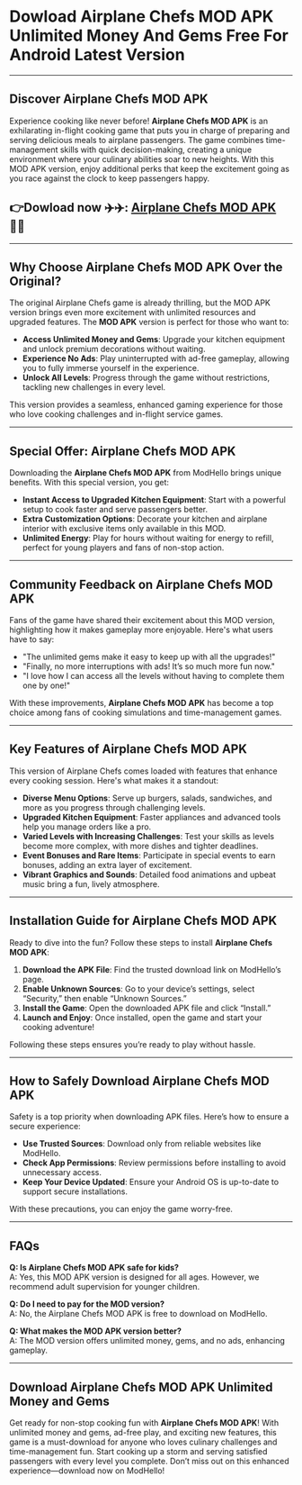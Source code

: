 # Dowload Airplane Chefs MOD APK Unlimited Money And Gems Free For Android Latest Version

---

## Discover Airplane Chefs MOD APK

Experience cooking like never before! **Airplane Chefs MOD APK** is an exhilarating in-flight cooking game that puts you in charge of preparing and serving delicious meals to airplane passengers. The game combines time-management skills with quick decision-making, creating a unique environment where your culinary abilities soar to new heights. With this MOD APK version, enjoy additional perks that keep the excitement going as you race against the clock to keep passengers happy.


## 👉Dowload now ✈️✈️: [Airplane Chefs MOD APK](https://modhello.com/airplane-chefs/) 👌🏻
---

## Why Choose Airplane Chefs MOD APK Over the Original?

The original Airplane Chefs game is already thrilling, but the MOD APK version brings even more excitement with unlimited resources and upgraded features. The **MOD APK** version is perfect for those who want to:
- **Access Unlimited Money and Gems**: Upgrade your kitchen equipment and unlock premium decorations without waiting.
- **Experience No Ads**: Play uninterrupted with ad-free gameplay, allowing you to fully immerse yourself in the experience.
- **Unlock All Levels**: Progress through the game without restrictions, tackling new challenges in every level.

This version provides a seamless, enhanced gaming experience for those who love cooking challenges and in-flight service games.

---

## Special Offer: Airplane Chefs MOD APK

Downloading the **Airplane Chefs MOD APK** from ModHello brings unique benefits. With this special version, you get:
- **Instant Access to Upgraded Kitchen Equipment**: Start with a powerful setup to cook faster and serve passengers better.
- **Extra Customization Options**: Decorate your kitchen and airplane interior with exclusive items only available in this MOD.
- **Unlimited Energy**: Play for hours without waiting for energy to refill, perfect for young players and fans of non-stop action.

---

## Community Feedback on Airplane Chefs MOD APK

Fans of the game have shared their excitement about this MOD version, highlighting how it makes gameplay more enjoyable. Here's what users have to say:
- "The unlimited gems make it easy to keep up with all the upgrades!"
- "Finally, no more interruptions with ads! It’s so much more fun now."
- "I love how I can access all the levels without having to complete them one by one!"

With these improvements, **Airplane Chefs MOD APK** has become a top choice among fans of cooking simulations and time-management games.

---

## Key Features of Airplane Chefs MOD APK

This version of Airplane Chefs comes loaded with features that enhance every cooking session. Here's what makes it a standout:
- **Diverse Menu Options**: Serve up burgers, salads, sandwiches, and more as you progress through challenging levels.
- **Upgraded Kitchen Equipment**: Faster appliances and advanced tools help you manage orders like a pro.
- **Varied Levels with Increasing Challenges**: Test your skills as levels become more complex, with more dishes and tighter deadlines.
- **Event Bonuses and Rare Items**: Participate in special events to earn bonuses, adding an extra layer of excitement.
- **Vibrant Graphics and Sounds**: Detailed food animations and upbeat music bring a fun, lively atmosphere.

---

## Installation Guide for Airplane Chefs MOD APK

Ready to dive into the fun? Follow these steps to install **Airplane Chefs MOD APK**:
1. **Download the APK File**: Find the trusted download link on ModHello’s page.
2. **Enable Unknown Sources**: Go to your device’s settings, select “Security,” then enable “Unknown Sources.”
3. **Install the Game**: Open the downloaded APK file and click “Install.”
4. **Launch and Enjoy**: Once installed, open the game and start your cooking adventure!

Following these steps ensures you’re ready to play without hassle.

---

## How to Safely Download Airplane Chefs MOD APK

Safety is a top priority when downloading APK files. Here’s how to ensure a secure experience:
- **Use Trusted Sources**: Download only from reliable websites like ModHello.
- **Check App Permissions**: Review permissions before installing to avoid unnecessary access.
- **Keep Your Device Updated**: Ensure your Android OS is up-to-date to support secure installations.

With these precautions, you can enjoy the game worry-free.

---

## FAQs

**Q: Is Airplane Chefs MOD APK safe for kids?**  
A: Yes, this MOD APK version is designed for all ages. However, we recommend adult supervision for younger children.

**Q: Do I need to pay for the MOD version?**  
A: No, the Airplane Chefs MOD APK is free to download on ModHello.

**Q: What makes the MOD APK version better?**  
A: The MOD version offers unlimited money, gems, and no ads, enhancing gameplay.

---

## Download Airplane Chefs MOD APK Unlimited Money and Gems

Get ready for non-stop cooking fun with **Airplane Chefs MOD APK**! With unlimited money and gems, ad-free play, and exciting new features, this game is a must-download for anyone who loves culinary challenges and time-management fun. Start cooking up a storm and serving satisfied passengers with every level you complete. Don’t miss out on this enhanced experience—download now on ModHello!
